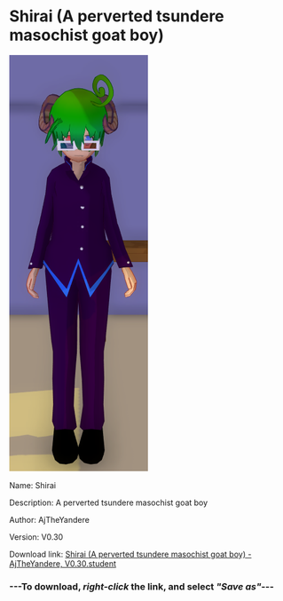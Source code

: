 # Shirai (A perverted tsundere masochist goat boy)

<img src = "https://raw.githubusercontent.com/Arbiter1223/Daigaku-Gurashi-Custom-Students/master/Students/Files/Shirai%20(A%20perverted%20tsundere%20masochist%20goat%20boy).png">

Name: Shirai

Description: A perverted tsundere masochist goat boy

Author: AjTheYandere

Version: V0.30

Download link: <a href="https://raw.githubusercontent.com/Arbiter1223/Daigaku-Gurashi-Custom-Students/master/Students/Files/Shirai%20(A%20perverted%20tsundere%20masochist%20goat%20boy)%20-%20AjTheYandere%2C%20V0.30.student">Shirai (A perverted tsundere masochist goat boy) - AjTheYandere, V0.30.student</a>

### ---**To download, _right-click_ the link, and select _"Save as"_**---
